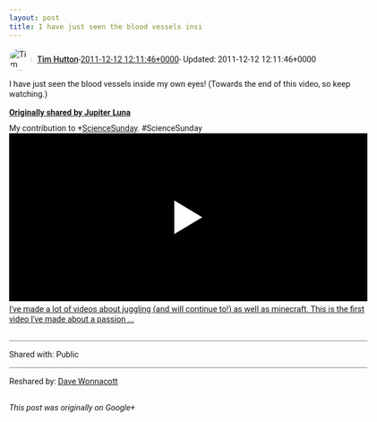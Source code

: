 ```yaml
---
layout: post
title: I have just seen the blood vessels insi
---
```


<html><head><meta charset="utf-8"><title>I have just seen the blood vessels inside my own eyes! (Towards the end of th...</title><style>body {font: 11pt Roboto, Arial, sans-serif; max-width: 640px; margin: 24px;}.author-photo {border-radius: 50%; margin-right: 10px; width: 40px;}.author {font-weight: 500;}.main-content {margin: 15px 0 15px;}.post-title {font-weight: bold;}.location {display: block; margin-top: 15px;}.location img {float: left; margin-right: 5px; width: 20px;}.media-link {display: inline-block; max-width: 100%; vertical-align: top;}.media-link p {margin-top: 5px; max-height: 4em; overflow: scroll;}.media {max-height: 100vh; max-width: 100%;}.video-placeholder {background: black; display: flex; height: 300px; max-width: 100%; width: 640px;}.play-icon {border-bottom: 30px solid transparent; border-left: 50px solid white; border-top: 30px solid transparent; color: white; margin: auto;}.album {max-height: 800px; overflow: scroll; width: calc(100vw - 48px);}.album .media-link {margin-right: 5px; max-width: 250px;}.album .media {max-height: 250px;}.link-embed {border-top: 1px solid lightgrey; display: block; margin-top: 20px;}.link-embed img {max-width: 100%;}.inline-link-embed {display: block;}.inline-link-embed img {vertical-align: middle;}.link-title {display: inline-block; font-size: medium; font-weight: 300; padding-left: 1em;}.reshare-attribution {display: block; font-weight: bold; margin-bottom: 10px;}.poll-image {margin-bottom: 5px; max-height: 300px; max-width: 500px;}.poll-choice {align-items: center; display: flex; margin-bottom: 5px; max-width: 500px;}.poll-choice-percentage {background-color: lightblue; height: 100%; left: 0; position: absolute; z-index: -1;}.poll-choice-selected {margin-right: 5px;}.poll-choice-results {border: 1px solid lightgray; border-radius: 5px; display: flex; line-height: 40px; overflow: hidden; padding: 0 8px; position: relative;}.poll-choice-results, .poll-choice-description {flex-grow: 1; margin-right: 10px;}.poll-choice-image {width: 100%;}.poll-choice-image, .poll-choice-image img {max-height: 40px; max-width: 100px;}.poll-choice-votes {max-height: 100px; overflow: auto;}.plus-entity-embed {color: black; display: block; text-decoration: none;}.plus-entity-embed-cover-photo {max-height: 300px; max-width: 100%;}.plus-entity-embed-info {padding: 0 1em 1em;}.plus-entity-embed-info h2 {font-weight: 500; margin: 10px 0;}.plus-entity-embed-info p {font-size: small; margin: 0;}.collection-owner-avatar {border-radius: 50%; border: 2px solid white; height: 40px; margin-top: -22px;}.visibility {padding: 1em 0; border-top: 1px solid grey;}.post-activity {padding: 1em 0; border-top: 1px solid grey;}.comments {border-top: 1px solid gray; padding-top: 1em;}.comment + .comment {margin-top: 1em;}.comment .media-link, .comment .inline-link-embed {margin-top: 5px;}</style></head><body><div style="margin-bottom:1em;"><div style="display:flex; align-items:center"><img class="author-photo" src="https://lh4.googleusercontent.com/-epo4ZZKNqEw/AAAAAAAAAAI/AAAAAAAAVSU/qu3LpcHEnoQ/s64-c/photo.jpg" alt="Tim Hutton"><a href="https://plus.google.com/+TimHutton" target="_blank" class="author">Tim Hutton</a> - <a target="_blank" href="https://plus.google.com/+TimHutton/posts/JdfRiMq2QdU">2011-12-12 12:11:46+0000</a><span> - Updated: 2011-12-12 12:11:46+0000</span></div><div class="main-content">I have just seen the blood vessels inside my own eyes! (Towards the end of this video, so keep watching.)</div><div><a target="_blank" href="https://plus.google.com/+JupiterLuna/posts/M5WjS7QMH3h" class="reshare-attribution">Originally shared by Jupiter Luna</a>My contribution to <span class="proflinkWrapper"><span class="proflinkPrefix">+</span><a class="proflink bidi_isolate" href="https://plus.google.com/109783903175191665261" oid="109783903175191665261" >ScienceSunday</a></span>. #ScienceSunday<a href="http://www.youtube.com/watch?v=L_W-IXqoxHA" target="_blank" class="media-link"><div class="video-placeholder" title="I&#39;ve made a lot of videos about juggling (and will continue to!) as well as minecraft. This is the first video I&#39;ve made about a passion ..."><span class="play-icon"></span></div><p>I&#39;ve made a lot of videos about juggling (and will continue to!) as well as minecraft. This is the first video I&#39;ve made about a passion ...</p></a></div></div><div class="visibility">Shared with: Public</div><div class="post-activity"><div class="resharers">Reshared by: <a href="https://plus.google.com/+DaveWonnacott">Dave Wonnacott</a></div></div></body></html>

<i>This post was originally on Google+</i>